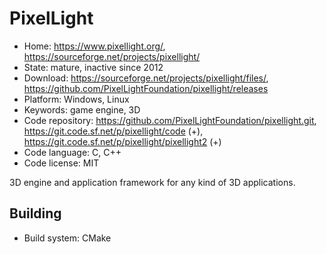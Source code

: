 # PixelLight

- Home: https://www.pixellight.org/, https://sourceforge.net/projects/pixellight/
- State: mature, inactive since 2012
- Download: https://sourceforge.net/projects/pixellight/files/, https://github.com/PixelLightFoundation/pixellight/releases
- Platform: Windows, Linux
- Keywords: game engine, 3D
- Code repository: https://github.com/PixelLightFoundation/pixellight.git, https://git.code.sf.net/p/pixellight/code (+), https://git.code.sf.net/p/pixellight/pixellight2 (+)
- Code language: C, C++
- Code license: MIT

3D engine and application framework for any kind of 3D applications.

## Building

- Build system: CMake
